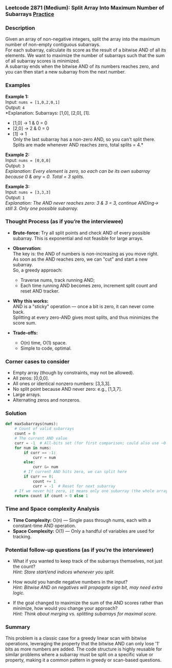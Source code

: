 ### Leetcode 2871 (Medium): Split Array Into Maximum Number of Subarrays [Practice](https://leetcode.com/problems/split-array-into-maximum-number-of-subarrays)

### Description  
Given an array of non-negative integers, split the array into the maximum number of non-empty contiguous subarrays.  
For each subarray, calculate its score as the result of a bitwise AND of all its elements. We want to maximize the number of subarrays such that the sum of all subarray scores is minimized.  
A subarray ends when the bitwise AND of its numbers reaches zero, and you can then start a new subarray from the next number.

### Examples  

**Example 1:**  
Input: `nums = [1,0,2,0,1]`  
Output: `4`  
*Explanation: Subarrays: [1,0], [2,0], [1].  
- [1,0] → 1 & 0 = 0  
- [2,0] → 2 & 0 = 0  
- [1] → 1  
Only the last subarray has a non-zero AND, so you can't split there. Splits are made whenever AND reaches zero, total splits = 4.*

**Example 2:**  
Input: `nums = [0,0,0]`  
Output: `3`  
*Explanation: Every element is zero, so each can be its own subarray because 0 & any = 0. Total = 3 splits.*

**Example 3:**  
Input: `nums = [3,3,3]`  
Output: `1`  
*Explanation: The AND never reaches zero: 3 & 3 = 3, continue ANDing→ still 3. Only one possible subarray.*

### Thought Process (as if you’re the interviewee)  
- **Brute-force:** Try all split points and check AND of every possible subarray. This is exponential and not feasible for large arrays.

- **Observation:**  
  The key is: the AND of numbers is non-increasing as you move right.  
  As soon as the AND reaches zero, we can "cut" and start a new subarray.  
  So, a greedy approach:  
  - Traverse nums, track running AND;  
  - Each time running AND becomes zero, increment split count and reset AND tracker.

- **Why this works:**    
  AND is a "sticky" operation — once a bit is zero, it can never come back.  
  Splitting at every zero-AND gives most splits, and thus minimizes the score sum.

- **Trade-offs:**  
  - O(n) time, O(1) space.  
  - Simple to code, optimal.

### Corner cases to consider  
- Empty array (though by constraints, may not be allowed).
- All zeros: [0,0,0].
- All ones or identical nonzero numbers: [3,3,3].
- No split point because AND never zero: e.g., [1,3,7].
- Large arrays.
- Alternating zeros and nonzeros.

### Solution

```python
def maxSubarrays(nums):
    # Count of valid subarrays
    count = 0
    # The current AND value
    curr = -1  # All-bits set (for first comparison; could also use ~0 or just nums[0] at start)
    for num in nums:
        if curr == -1:
            curr = num
        else:
            curr &= num
        # If current AND hits zero, we can split here
        if curr == 0:
            count += 1
            curr = -1  # Reset for next subarray
    # If we never hit zero, it means only one subarray (the whole array)
    return count if count > 0 else 1
```

### Time and Space complexity Analysis  

- **Time Complexity:** O(n) — Single pass through nums, each with a constant-time AND operation.
- **Space Complexity:** O(1) — Only a handful of variables are used for tracking.

### Potential follow-up questions (as if you’re the interviewer)  

- What if you wanted to keep track of the subarrays themselves, not just the count?  
  *Hint: Store start/end indices whenever you split.*

- How would you handle negative numbers in the input?  
  *Hint: Bitwise AND on negatives will propagate sign bit, may need extra logic.*

- If the goal changed to maximize the sum of the AND scores rather than minimize, how would you change your approach?  
  *Hint: Think about merging vs. splitting subarrays for maximal score.*

### Summary
This problem is a classic case for a greedy linear scan with bitwise operations, leveraging the property that the bitwise AND can only lose '1' bits as more numbers are added. The code structure is highly reusable for similar problems where a subarray must be split on a specific value or property, making it a common pattern in greedy or scan-based questions.